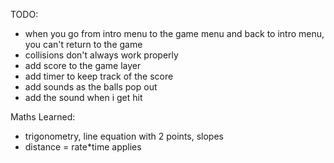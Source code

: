 TODO:
- when you go from intro menu to the game menu and back to intro menu, you can't return to the game
- collisions don't always work properly
- add score to the game layer
- add timer to keep track of the score
- add sounds as the balls pop out
- add the sound when i get hit

Maths Learned:
- trigonometry, line equation with 2 points, slopes
- distance = rate*time applies